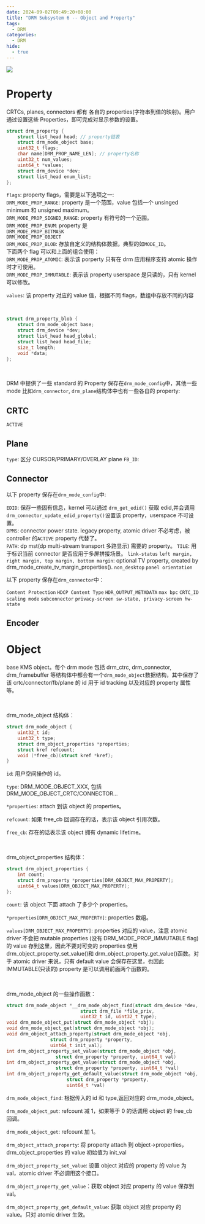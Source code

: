 ```yaml
---
date: 2024-09-02T09:49:20+08:00
title: "DRM Subsystem 6 -- Object and Property"
tags:
  - DRM
categories:
  - DRM
hide:
  - true
---
```


![](https://xyc-1316422823.cos.ap-shanghai.myqcloud.com/property.drawio.png)

# Property

CRTCs, planes, connectors 都有 各自的 properties(字符串到值的映射)。用户通过设置这些 Properties，即可完成对显示参数的设置。

```c
struct drm_property {
	struct list_head head; // property链表
	struct drm_mode_object base;
	uint32_t flags;
	char name[DRM_PROP_NAME_LEN]; // property名称
	uint32_t num_values;
	uint64_t *values;
	struct drm_device *dev;
	struct list_head enum_list;
};
```

`flags`: property flags，需要是以下选项之一:  
`DRM_MODE_PROP_RANGE`: property 是一个范围，value 包括一个 unsinged minimum 和 unsigned maximum。  
`DRM_MODE_PROP_SIGNED_RANGE`: property 有符号的一个范围。  
`DRM_MODE_PROP_ENUM`: property 是  
`DRM_MODE_PROP_BITMASK`  
`DRM_MODE_PROP_OBJECT`  
`DRM_MODE_PROP_BLOB`: 存放自定义的结构体数据，典型的如`MODE_ID`。  
下面两个 flag 可以和上面的组合使用：  
`DRM_MODE_PROP_ATOMIC`: 表示该 porperty 只有在 drm 应用程序支持 atomic 操作时才可使用。  
`DRM_MODE_PROP_IMMUTABLE`: 表示该 property userspace 是只读的，只有 kernel 可以修改。

`values`: 该 property 对应的 value 值，根据不同 flags，数组中存放不同的内容

</br>

```c
struct drm_property_blob {
	struct drm_mode_object base;
	struct drm_device *dev;
	struct list_head head_global;
	struct list_head head_file;
	size_t length;
	void *data;
};
```

</br>

DRM 中提供了一些 standard 的 Property 保存在`drm_mode_config`中，其他一些 mode 比如`drm_connector`, `drm_plane`结构体中也有一些各自的 property:

## CRTC

`ACTIVE`

## Plane

`type`: 区分 CURSOR/PRIMARY/OVERLAY plane
`FB_ID`:

## Connector

以下 property 保存在`drm_mode_config`中:

`EDID`: 保存一些固有信息，kernel 可以通过 `drm_get_edid()` 获取 edid,并会调用 `drm_connector_update_edid_property()`设置该 property，userspace 不可设置。  
`DPMS`: connector power state. legacy property, atomic driver 不必考虑，被 controller 的`ACTIVE` property 代替了。  
`PATH`: dp mst(dp multi-stream transport 多路显示) 需要的 property。
`TILE`: 用于标识当前 connector 是否应用于多屏拼接场景。
`link-status`
`left margin, right margin, top margin, bottom margin`: optional TV property, created by drm_mode_create_tv_margin_properties().
`non_desktop`
`panel orientation`

以下 property 保存在`drm_connector`中：

`Content Protection`
`HDCP Content Type`
`HDR_OUTPUT_METADATA`
`max bpc`
`CRTC_ID`
`scaling mode`
`subconnector`
`privacy-screen sw-state, privacy-screen hw-state`

## Encoder

# Object

base KMS object。每个 drm mode 包括 drm_ctrc, drm_connector, drm_framebuffer 等结构体中都会有一个`drm_mode_object`数据结构，其中保存了该 crtc/connector/fb/plane 的 id 用于 id tracking 以及对应的 property 属性等。

</br>

drm_mode_object 结构体：

```c
struct drm_mode_object {
    uint32_t id;
    uint32_t type;
    struct drm_object_properties *properties;
    struct kref refcount;
    void (*free_cb)(struct kref *kref);
}
```

`id`: 用户空间操作的 id。

`type`: DRM_MODE_OBJECT_XXX, 包括 DRM_MODE_OBJECT_CRTC/CONNECTOR...

`*properties`: attach 到该 object 的 properties。

`refcount`: 如果 free_cb 回调存在的话，表示该 object 引用次数。

`free_cb`: 存在的话表示该 object 拥有 dynamic lifetime。

</br>

drm_object_properties 结构体：

```c
struct drm_object_properties {
	int count;
	struct drm_property *properties[DRM_OBJECT_MAX_PROPERTY];
	uint64_t values[DRM_OBJECT_MAX_PROPERTY];
};
```

`count`: 该 object 下面 attach 了多少个 properties。

`*properties[DRM_OBJECT_MAX_PROPERTY]`: properties 数组。

`values[DRM_OBJECT_MAX_PROPERTY]`: properties 对应的 value，注意 atomic driver 不会把 mutable properties (没有 DRM_MODE_PROP_IMMUTABLE flag) 的 value 存到这里，因此不要对可变的 properties 使用 drm_object_property_set_value()和 drm_object_property_get_value()函数。对于 atomic driver 来说，只有 default value 会保存在这里，也因此 IMMUTABLE(只读的) property 是可以调用前面两个函数的。

</br>

drm_mode_object 的一些操作函数：

```c
struct drm_mode_object *__drm_mode_object_find(struct drm_device *dev,
					       struct drm_file *file_priv,
					       uint32_t id, uint32_t type);
void drm_mode_object_put(struct drm_mode_object *obj);
void drm_mode_object_get(struct drm_mode_object *obj);
void drm_object_attach_property(struct drm_mode_object *obj,
				struct drm_property *property,
				uint64_t init_val);
int drm_object_property_set_value(struct drm_mode_object *obj,
				  struct drm_property *property, uint64_t val)
int drm_object_property_get_value(struct drm_mode_object *obj,
				  struct drm_property *property, uint64_t *val)
int drm_object_property_get_default_value(struct drm_mode_object *obj,
					  struct drm_property *property,
					  uint64_t *val)
```

`drm_mode_object_find`: 根据传入的 id 和 type,返回对应的 drm_mode_object。

`drm_mode_object_put`: refcount 减 1，如果等于 0 的话调用 object 的 free_cb 回调。

`drm_mode_object_get`: refcount 加 1。

`drm_object_attach_property`: 将 property attach 到 object->properties，drm_object_properties 的 value 初始值为 init_val

`drm_object_property_set_value`: 设置 object 对应的 property 的 value 为 val，atomic driver 不必调用这个接口。

`drm_object_property_get_value`：获取 object 对应 property 的 value 保存到 val。

`drm_object_property_get_default_value`: 获取 object 对应 property 的 value。只对 atomic driver 生效。
